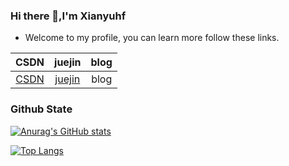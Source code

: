 ### Hi there 👋,I'm Xianyuhf  

* Welcome to my profile, you can learn more follow these links.

|                             CSDN                             |                      juejin                       | blog |
| :----------------------------------------------------------: | :-----------------------------------------------: | :--: |
| [CSDN](https://blog.csdn.net/qq_36360979?spm=1000.2115.3001.5343) | [juejin](https://juejin.cn/user/2375364102856942) | blog |

### Github State

[<img src="https://github-readme-stats.vercel.app/api?username=xianyuhf&count_private=true&show_icons=true&theme=buefy" alt="Anurag's GitHub stats"  />](https://github.com/anuraghazra/github-readme-stats)

[<img src="https://github-readme-stats.vercel.app/api/top-langs/?username=xianyuhf&layout=compact&theme=buefy&count_private=true&card_width=300&card_height =100" alt="Top Langs" style="zoom:;" />](https://github.com/anuraghazra/github-readme-stats)





<!--
**xianyuhf/xianyuhf** is a ✨ _special_ ✨ repository because its `README.md` (this file) appears on your GitHub profile.

Here are some ideas to get you started:

- 🔭 I’m currently working on ...
- 🌱 I’m currently learning ...
- 👯 I’m looking to collaborate on ...
- 🤔 I’m looking for help with ...
- 💬 Ask me about ...
- 📫 How to reach me: ...
- 😄 Pronouns: ...
- ⚡ Fun fact: ...
-->
